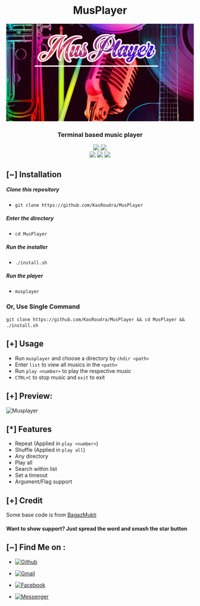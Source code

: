 <h1 align="center">MusPlayer</h1>

![Musplayer-Banner](files/banner.png)
<h3 align="center">Terminal based music player</h3>
<p align="center">
    <img src="https://img.shields.io/badge/Version-1.1-green?style=for-the-badge">
    <img src="https://img.shields.io/github/license/KasRoudra/MusPlayer?style=for-the-badge&color=blue">
   <br>
    <img src="https://img.shields.io/badge/Author-KasRoudra-purple?style=flat-square">
    <img src="https://img.shields.io/badge/Open%20Source-Yes-cyan?style=flat-square">
    <img src="https://img.shields.io/badge/Written%20In-Shell-blue?style=flat-square">
</p> 
 
## [~] Installation

##### Clone this repository

 - ```git clone https://github.com/KasRoudra/MusPlayer```

##### Enter the directory
 - ```cd MusPlayer```

##### Run the installer
 - ```./install.sh```

##### Run the player
 - ```musplayer```

### Or, Use Single Command
```
git clone https://github.com/KasRoudra/MusPlayer && cd MusPlayer && ./install.sh
```

## [+] Usage

 - Run `musplayer` and choose a directory by `chdir <path>`
 - Enter `list` to view all musics in the `<path>`
 - Run `play <number>` to play the respective music
 - `CTRL+C` to stop music and `exit` to exit

## [+] Preview:

![Musplayer](files/main.gif)

## [*] Features

 - Repeat (Applied in `play <number>`)
 - Shuffle (Applied in `play all`)
 - Any directory
 - Play all
 - Search within list
 - Set a timeout
 - Argument/Flag support
 
## [+] Credit
Some base code is from [BagazMukti](https://github.com/BagazMukti/muxsic)

####  Want to show support? Just spread the word and smash the star button

## [~] Find Me on :

- [![Github](https://img.shields.io/badge/Github-KasRoudra-green?style=for-the-badge&logo=github)](https://github.com/KasRoudra)

- [![Gmail](https://img.shields.io/badge/Gmail-KasRoudra-green?style=for-the-badge&logo=gmail)](mailto:kasroudrakrd@gmail.com)

- [![Facebook](https://img.shields.io/badge/Facebook-KasRoudra-green?style=for-the-badge&logo=facebook)](https://facebook.com/KasRoudra)

- [![Messenger](https://img.shields.io/badge/Messenger-KasRoudra-green?style=for-the-badge&logo=messenger)](https://m.me/KasRoudra)

